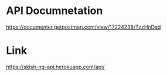 <h1>API Documnetation</h2>

<a href="https://documenter.getpostman.com/view/17224238/TzzHnDad">https://documenter.getpostman.com/view/17224238/TzzHnDad</a>
<h1>Link</h1>
<a href="https://skish-ng-api.herokuapp.com/api/">https://skish-ng-api.herokuapp.com/api/</a>
